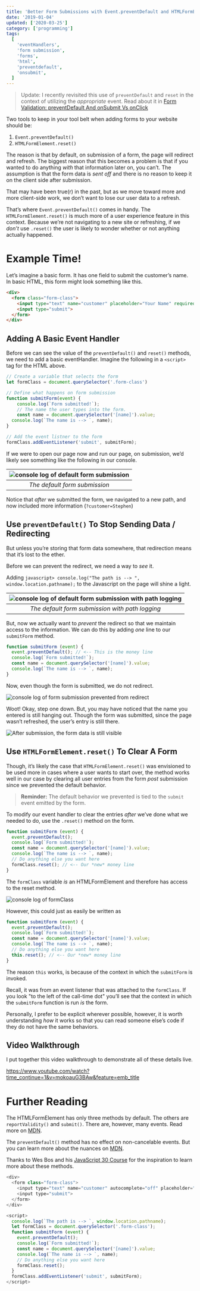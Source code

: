 ```yaml
---
title: 'Better Form Submissions with Event.preventDefault and HTMLFormElement.reset'
date: '2019-01-04'
updated: ['2020-03-25']
category: ['programming']
tags:
  [
    'eventHandlers',
    'form submission',
    'forms',
    'html',
    'preventdefault',
    'onsubmit',
  ]
---
```


> Update: I recently revisited this use of `preventDefault` and `reset` in the context of utilizing the _appropriate_ event. Read about it in [Form Validation: preventDefault And onSubmit Vs onClick](../../2020-03-25/input-validation-preventdefault-onsubmit-vs-onclick.md)

Two tools to keep in your tool belt when adding forms to your website should be:

1. `Event.preventDefault()`
2. `HTMLFormElement.reset()`

The reason is that by default, on submission of a form, the page will redirect and refresh. The biggest reason that this becomes a problem is that if you wanted to do anything _with_ that information later on, you can’t. The assumption is that the form data is _sent off_ and there is no reason to keep it on the client side after submission.

That may have been true(r) in the past, but as we move toward more and more client-side work, we don’t want to lose our user data to a refresh.

That’s where `Event.preventDefault()` comes in handy. The `HTMLFormElement.reset()` is much more of a user experience feature in this context. Because we’re not navigating to a new site or refreshing, if we _don’t_ use `.reset()` the user is likely to wonder whether or not anything actually happened.

# Example Time!

Let’s imagine a basic form. It has one field to submit the customer’s name. In basic HTML, this form might look something like this.

```HTML
<div>
  <form class="form-class">
    <input type="text" name="customer" placeholder="Your Name" required>
    <input type="submit">
  </form>
</div>
```

## Adding A Basic Event Handler

Before we can see the value of the `preventDefault()` and `reset()` methods, we need to add a basic eventHandler. Imagine the following in a `<script>` tag for the HTML above.

```Javascript
// Create a variable that selects the form
let formClass = document.querySelector('.form-class')

// Define what happens on form submission
function submitForm(event) {
	console.log(`Form submitted!`);
	// The name the user types into the form.
	const name = document.querySelector('[name]').value;
  console.log(`The name is --> `, name);
}

// Add the event listner to the form
formClass.addEventListener('submit', submitForm);
```

If we were to open our page now and run our page, on submission, we’d likely see something like the following in our console.

| ![console log of default form submission](./defaultFormNavigation.png) |
| :--------------------------------------------------------------------: |
|                     _The default form submission_                      |

Notice that _after_ we submitted the form, we navigated to a new path, and now included more information (`?customer=Stephen`)

## Use `preventDefault()` To Stop Sending Data / Redirecting

But unless you’re storing that form data somewhere, that redirection means that it’s lost to the ether.

Before we can prevent the redirect, we need a way to _see_ it.

Adding `javascript> console.log("The path is --> ", window.location.pathname);` to the Javascript on the page will shine a light.

| ![console log of default form submission with path logging](./defaultFormNavigationWithPath.png) |
| :----------------------------------------------------------------------------------------------: |
|                         _The default form submission with path logging_                          |

But, now we actually want to _prevent_ the redirect so that we maintain access to the information. We can do this by adding _one_ line to our `submitForm` method.

```Javascript
function submitForm (event) {
  event.preventDefault(); // <-- This is the money line
  console.log(`Form submitted!`);
  const name = document.querySelector('[name]').value;
  console.log(`The name is --> `, name);
}
```

Now, even though the form is submitted, we do not redirect.

![console log of form submission prevented from redirect](./preventFormRedirect.png)

Woot! Okay, step one down. But, you may have noticed that the name you entered is still hanging out. Though the form was submitted, since the page wasn’t refreshed, the user’s entry is still there.

![After submission, the form data is still visible](./formEntryStillVisible.png)

## Use `HTMLFormElement.reset()` To Clear A Form

Though, it’s likely the case that `HTMLFormElement.reset()` was envisioned to be used more in cases where a user wants to start over, the method works well in our case by clearing all user entries from the form _post_ submission since we prevented the default behavior.

> **Reminder:** The default behavior we prevented is tied to the `submit` event emitted by the form.

To modify our event handler to clear the entries _after_ we’ve done what we needed to do, use the `.reset()` method on the form.

```Javascript
function submitForm (event) {
  event.preventDefault();
  console.log(`Form submitted!`);
  const name = document.querySelector('[name]').value;
  console.log(`The name is --> `, name);
  // Do anything else you want here
  formClass.reset(); // <-- Our *new* money line
}
```

The `formClass` variable _is_ an HTMLFormElement and therefore has access to the reset method.

![console log of formClass](./formClass.png)

However, this could just as easily be written as

```JavaScript
function submitForm (event) {
  event.preventDefault();
  console.log(`Form submitted!`);
  const name = document.querySelector('[name]').value;
  console.log(`The name is --> `, name);
  // Do anything else you want here
  this.reset(); // <-- Our *new* money line
}
```

The reason `this` works, is because of the context in which the `submitForm` is invoked.

Recall, it was from an event listener that was attached to the `formClass`. If you look "to the left of the call-time dot" you’ll see that the context in which the `submitForm` function is run _is_ the form.

Personally, I prefer to be explicit wherever possible, however, it is worth understanding _how_ it works so that you can read someone else’s code if they do not have the same behaviors.

## Video Walkthrough

I put together this video walkthrough to demonstrate all of these details live.

https://www.youtube.com/watch?time_continue=1&v=mokoauG3BAw&feature=emb_title

# Further Reading

The HTMLFormElement has only three methods by default. The others are `reportValidity()` and `submit()`. There are, however, many events. Read more on [MDN](https://developer.mozilla.org/en-US/docs/Web/API/HTMLFormElement).

The `preventDefault()` method has no effect on non-cancelable events. But you can learn more about the nuances on [MDN](https://developer.mozilla.org/en-US/docs/Web/API/Event/preventDefault).

Thanks to Wes Bos and his [JavaScript 30 Course](https://javascript30.com/) for the inspiration to learn more about these methods.

```javascript
<div>
  <form class="form-class">
    <input type="text" name="customer" autocomplete="off" placeholder="Your Name" required>
    <input type="submit">
  </form>
</div>

<script>
  console.log(`The path is --> `, window.location.pathname);
  let formClass = document.querySelector('.form-class');
  function submitForm (event) {
    event.preventDefault();
    console.log(`Form submitted!`);
    const name = document.querySelector('[name]').value;
    console.log(`The name is --> `, name);
    // Do anything else you want here
    formClass.reset();
  }
  formClass.addEventListener('submit', submitForm);
</script>
```
